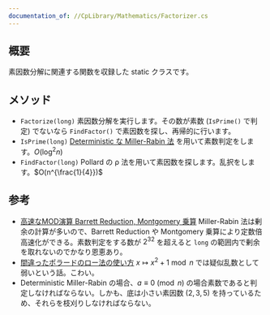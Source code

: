 ```yaml
---
documentation_of: //CpLibrary/Mathematics/Factorizer.cs
---
```


## 概要

素因数分解に関連する関数を収録した static クラスです。


## メソッド

- `Factorize(long)`
  素因数分解を実行します。その数が素数 (`IsPrime()` で判定) でないなら `FindFactor()` で素因数を探し、再帰的に行います。
- `IsPrime(long)`
  [Deterministic な Miller-Rabin 法](http://miller-rabin.appspot.com/) を用いて素数判定をします。$O(\log^2 n)$
- `FindFactor(long)`
  Pollard の ρ 法を用いて素因数を探します。乱択をします。$O(n^{\frac{1}{4}})$

## 参考

- [高速なMOD演算 Barrett Reduction, Montgomery 乗算](https://natsugiri.hatenablog.com/entry/2020/04/06/030559)
  Miller-Rabin 法は剰余の計算が多いので、Barrett Reduction や Montgomery 乗算により定数倍高速化ができる。素数判定をする数が $2^{32}$ を超えると `long` の範囲内で剰余を取れないのでかなり恩恵あり。
- [間違ったポラードのロー法の使い方](https://lpha-z.hatenablog.com/entry/2023/01/15/231500)
  $x\mapsto x^2+1\bmod n$ では疑似乱数として弱いという話。こわい。
- Deterministic Miller-Rabin の場合、$a\equiv 0\pmod n$ の場合素数であると判定しなければならない。しかも、底は小さい素因数 ($2, 3, 5$) を持っているため、それらを枝刈りしなければならない。